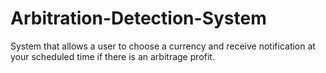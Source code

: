 # Arbitration-Detection-System
System that allows a user to choose a currency and receive notification at your scheduled time if there is an arbitrage profit.

